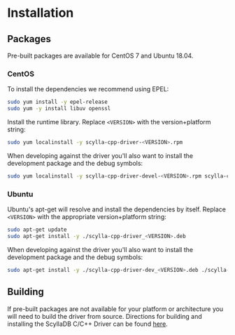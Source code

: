 # Installation

## Packages

Pre-built packages are available for CentOS 7 and Ubuntu 18.04.

### CentOS

To install the dependencies we recommend using EPEL:

```bash
sudo yum install -y epel-release
sudo yum -y install libuv openssl
```

Install the runtime library. Replace `<VERSION>` with the version+platform string:

```bash
sudo yum localinstall -y scylla-cpp-driver-<VERSION>.rpm
```

When developing against the driver you'll also want to install the development
package and the debug symbols:

```bash
sudo yum localinstall -y scylla-cpp-driver-devel-<VERSION>.rpm scylla-cpp-driver-debuginfo-<VERSION>.rpm
```

### Ubuntu

Ubuntu's apt-get will resolve and install the dependencies by itself.
Replace `<VERSION>` with the appropriate version+platform string:

```bash
sudo apt-get update
sudo apt-get install -y ./scylla-cpp-driver_<VERSION>.deb
```

When developing against the driver you'll also want to install the development
package and the debug symbols:

```bash
sudo apt-get install -y ./scylla-cpp-driver-dev_<VERSION>.deb ./scylla-cpp-driver-dbg_<VERSION>.deb
```

## Building

If pre-built packages are not available for your platform or architecture you
will need to build the driver from source. Directions for building and
installing the ScyllaDB C/C++ Driver can be found [here](building.md).
